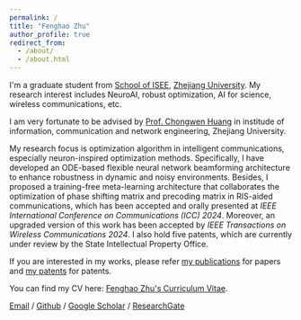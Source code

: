 ```yaml
---
permalink: /
title: "Fenghao Zhu"
author_profile: true
redirect_from: 
  - /about/
  - /about.html
---
```

I'm a graduate student from [School of ISEE](http://www.isee.zju.edu.cn/), [Zhejiang University](https://www.zju.edu.cn/). My research interest includes NeuroAI, robust optimization, AI for science, wireless communications, etc.

I am very fortunate to be advised by [Prof. Chongwen Huang](https://www.researchgate.net/profile/Huang-Chongwen/stats) in institude of information, communication and network engineering, Zhejiang University.

My research focus is optimization algorithm in intelligent communications, especially neuron-inspired optimization methods. Specifically, I have developed an ODE-based flexible neural network beamforming architecture to enhance robustness in dynamic and noisy environments. Besides, I proposed a training-free meta-learning architecture that collaborates the optimization of phase shifting matrix and precoding matrix in RIS-aided communications, which has been accepted and orally presented at _IEEE International Conference on Communications (ICC) 2024_. Moreover, an upgraded version of this work has been accepted by _IEEE Transactions on Wireless Communications 2024_. I also hold five patents, which are currently under review by the State Intellectual Property Office.

If you are interested in my works, please refer [my publications](https://fenghaozhu.github.io/publications/) for papers and [my patents](https://fenghaozhu.github.io/patents/) for patents.

You can find my CV here: [Fenghao Zhu's Curriculum Vitae](https://fenghaozhu.github.io/blob/master/assets/ZFH_CV.pdf).

[Email](mailto:zjuzfh@zju.edu.cn) / [Github](https://github.com/fenghaozhu) / [Google Scholar](https://scholar.google.com/citations?user=0llzifoAAAAJ&hl=en) / [ResearchGate](https://www.researchgate.net/profile/Fenghao-Zhu-2)
